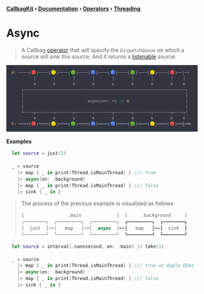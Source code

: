 #### [CallbagKit][Callbag] › [Documentation][Documentation] › [Operators][Operators] › [Threading][Threading]
# Async
> A Callbag [operator][Operators] that will specify the `DispatchQueue` on which
> a source will sink this source. And it returns a [listenable][Sources] source.

<img src="./Async.png">

<!-- ```swift
A: ────(🔴)────(🟡)────(🟢)────(🔵)────(🔵)────(🟢)────(🟡)────(🔴)──|─>
         │       │       │       │       │       │       │       │    │
         ⅴ       ⅴ       ⅴ       ⅴ       ⅴ       ⅴ       ⅴ       ⅴ    ⅴ
    ┌──────────────────────────────────────────────────────────────────┐
    │                                                                  │
    │                          async(on: ═) -> B                       │
    │                                                                  │
    └────┬───────┬───────┬───────┬───────┬───────┬───────┬───────┬────┬┘
         ⅴ       ⅴ       ⅴ       ⅴ       ⅴ       ⅴ       ⅴ       ⅴ    ⅴ
B: ════(🔴)════(🟡)════(🟢)════(🔵)════(🔵)════(🟢)════(🟡)════(🔴)══║═≫
``` -->

**Examples**

```swift
  let source = just(1)

  _ = source
    |> map { _ in print(Thread.isMainThread) } /// true
    |> async(on: .background)
    |> map { _ in print(Thread.isMainThread) } /// false
    |> sink { _ in }
```
> The process of the previous example is visualized as follows:
>```swift
> [                .main             ]  [     .background     ]
> ╭────────╮  ╭─────────╮  ╭─────────╮  ┏━━━━━━━━━┓  ┏━━━━━━━━┓
> │  just  │─>│   map   │─>│  async  │━≻┃   map   ┃━≻┃  sink  ┃
> ╰────────╯  ╰─────────╯  ╰─────────╯  ┗━━━━━━━━━┛  ┗━━━━━━━━┛
>```

```swift
  let source = interval(.nanosecond, on: .main) |> take(1)

  _ = source
    |> map { _ in print(Thread.isMainThread) } /// true on Apple OSes | false on Linux
    |> async(on: .background)
    |> map { _ in print(Thread.isMainThread) } /// false
    |> sink { _ in }
```

[Callbag]: <../../../README.md> (Callbag)
[Documentation]: <../../README.md> (Documentation)
[Operators]: <../README.md> (Operators)
[Threading]: <./README.md> (Threading)

[Sources]: <../../Sources/README.md> (Sources)